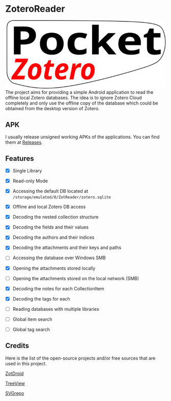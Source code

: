 # ZoteroReader
![image info](./README-files/cover.svg)
The project aims for providing a simple Android application to read the offline local Zotero databases. The idea is to ignore Zotero Cloud completely and only use the offline copy of the database which could be obtained from the desktop version of Zotero.

## APK
I usually release unsigned working APKs of the applications. You can find them at [Releases](https://github.com/salehjg/ZoteroReader/releases).

## Features
- [x] Single Library
- [x] Read-only Mode
- [x] Accessing the default DB located at `/storage/emulated/0/ZotReader/zotero.sqlite`  
- [x] Offline and local Zotero DB access 
- [x] Decoding the nested collection structure
- [x] Decoding the fields and their values
- [x] Decoding the authors and their indices
- [x] Decoding the attachments and their keys and paths
- [ ] Accessing the database over Windows SMB
- [x] Opening the attachments stored locally
- [ ] Opening the attachments stored on the local network (SMB)
- [x] Decoding the notes for each CollectionItem
- [x] Decoding the tags for each 
- [ ] Reading databases with multiple libraries
- [ ] Global item search
- [ ] Global tag search


## Credits
Here is the list of the open-source projects and/or free sources that are used in this project.

[ZotDroid](https://github.com/ARF1/ZotDroid)

[TreeView](https://github.com/mayankneeds/TreeView-Android)

[SVGrepo](https://www.svgrepo.com/)
